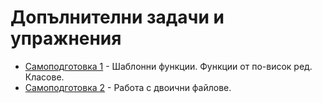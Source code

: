 # Допълнителни задачи и упражнения

* [Самоподготовка 1](./tasks1) - Шаблонни функции. Функции от по-висок ред. Класове.
* [Самоподготовка 2](./binaryFiles) - Работа с двоични файлове.